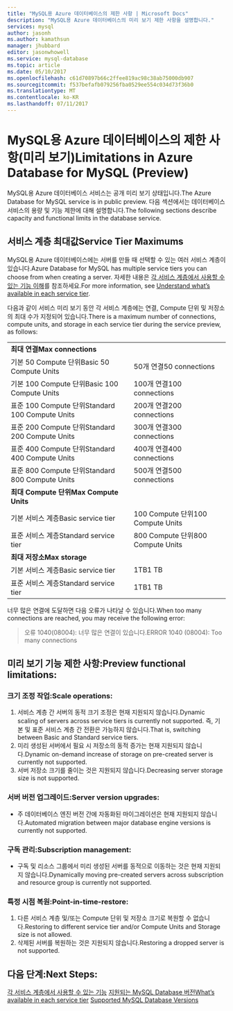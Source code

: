 ```yaml
---
title: "MySQL용 Azure 데이터베이스의 제한 사항 | Microsoft Docs"
description: "MySQL용 Azure 데이터베이스의 미리 보기 제한 사항을 설명합니다."
services: mysql
author: jasonh
ms.author: kamathsun
manager: jhubbard
editor: jasonwhowell
ms.service: mysql-database
ms.topic: article
ms.date: 05/10/2017
ms.openlocfilehash: c61d70897b66c2ffee819ac98c38ab75000db907
ms.sourcegitcommit: f537befafb079256fba0529ee554c034d73f36b0
ms.translationtype: MT
ms.contentlocale: ko-KR
ms.lasthandoff: 07/11/2017
---
```

# <a name="limitations-in-azure-database-for-mysql-preview"></a><span data-ttu-id="a79ef-103">MySQL용 Azure 데이터베이스의 제한 사항(미리 보기)</span><span class="sxs-lookup"><span data-stu-id="a79ef-103">Limitations in Azure Database for MySQL (Preview)</span></span>
<span data-ttu-id="a79ef-104">MySQL용 Azure 데이터베이스 서비스는 공개 미리 보기 상태입니다.</span><span class="sxs-lookup"><span data-stu-id="a79ef-104">The Azure Database for MySQL service is in public preview.</span></span> <span data-ttu-id="a79ef-105">다음 섹션에서는 데이터베이스 서비스의 용량 및 기능 제한에 대해 설명합니다.</span><span class="sxs-lookup"><span data-stu-id="a79ef-105">The following sections describe capacity and functional limits in the database service.</span></span>

## <a name="service-tier-maximums"></a><span data-ttu-id="a79ef-106">서비스 계층 최대값</span><span class="sxs-lookup"><span data-stu-id="a79ef-106">Service Tier Maximums</span></span>
<span data-ttu-id="a79ef-107">MySQL용 Azure 데이터베이스에는 서버를 만들 때 선택할 수 있는 여러 서비스 계층이 있습니다.</span><span class="sxs-lookup"><span data-stu-id="a79ef-107">Azure Database for MySQL has multiple service tiers you can choose from when creating a server.</span></span> <span data-ttu-id="a79ef-108">자세한 내용은 [각 서비스 계층에서 사용할 수 있는 기능 이해](concepts-service-tiers.md)를 참조하세요.</span><span class="sxs-lookup"><span data-stu-id="a79ef-108">For more information, see [Understand what’s available in each service tier](concepts-service-tiers.md).</span></span>  

<span data-ttu-id="a79ef-109">다음과 같이 서비스 미리 보기 동안 각 서비스 계층에는 연결, Compute 단위 및 저장소의 최대 수가 지정되어 있습니다.</span><span class="sxs-lookup"><span data-stu-id="a79ef-109">There is a maximum number of connections, compute units, and storage in each service tier during the service preview, as follows:</span></span> 

|                            |                   |
| :------------------------- | :---------------- |
| <span data-ttu-id="a79ef-110">**최대 연결**</span><span class="sxs-lookup"><span data-stu-id="a79ef-110">**Max connections**</span></span>        |                   |
| <span data-ttu-id="a79ef-111">기본 50 Compute 단위</span><span class="sxs-lookup"><span data-stu-id="a79ef-111">Basic 50 Compute Units</span></span>     | <span data-ttu-id="a79ef-112">50개 연결</span><span class="sxs-lookup"><span data-stu-id="a79ef-112">50 connections</span></span>    |
| <span data-ttu-id="a79ef-113">기본 100 Compute 단위</span><span class="sxs-lookup"><span data-stu-id="a79ef-113">Basic 100 Compute Units</span></span>    | <span data-ttu-id="a79ef-114">100개 연결</span><span class="sxs-lookup"><span data-stu-id="a79ef-114">100 connections</span></span>   |
| <span data-ttu-id="a79ef-115">표준 100 Compute 단위</span><span class="sxs-lookup"><span data-stu-id="a79ef-115">Standard 100 Compute Units</span></span> | <span data-ttu-id="a79ef-116">200개 연결</span><span class="sxs-lookup"><span data-stu-id="a79ef-116">200 connections</span></span>   |
| <span data-ttu-id="a79ef-117">표준 200 Compute 단위</span><span class="sxs-lookup"><span data-stu-id="a79ef-117">Standard 200 Compute Units</span></span> | <span data-ttu-id="a79ef-118">300개 연결</span><span class="sxs-lookup"><span data-stu-id="a79ef-118">300 connections</span></span>   |
| <span data-ttu-id="a79ef-119">표준 400 Compute 단위</span><span class="sxs-lookup"><span data-stu-id="a79ef-119">Standard 400 Compute Units</span></span> | <span data-ttu-id="a79ef-120">400개 연결</span><span class="sxs-lookup"><span data-stu-id="a79ef-120">400 connections</span></span>   |
| <span data-ttu-id="a79ef-121">표준 800 Compute 단위</span><span class="sxs-lookup"><span data-stu-id="a79ef-121">Standard 800 Compute Units</span></span> | <span data-ttu-id="a79ef-122">500개 연결</span><span class="sxs-lookup"><span data-stu-id="a79ef-122">500 connections</span></span>   |
| <span data-ttu-id="a79ef-123">**최대 Compute 단위**</span><span class="sxs-lookup"><span data-stu-id="a79ef-123">**Max Compute Units**</span></span>      |                   |
| <span data-ttu-id="a79ef-124">기본 서비스 계층</span><span class="sxs-lookup"><span data-stu-id="a79ef-124">Basic service tier</span></span>         | <span data-ttu-id="a79ef-125">100 Compute 단위</span><span class="sxs-lookup"><span data-stu-id="a79ef-125">100 Compute Units</span></span> |
| <span data-ttu-id="a79ef-126">표준 서비스 계층</span><span class="sxs-lookup"><span data-stu-id="a79ef-126">Standard service tier</span></span>      | <span data-ttu-id="a79ef-127">800 Compute 단위</span><span class="sxs-lookup"><span data-stu-id="a79ef-127">800 Compute Units</span></span> |
| <span data-ttu-id="a79ef-128">**최대 저장소**</span><span class="sxs-lookup"><span data-stu-id="a79ef-128">**Max storage**</span></span>            |                   |
| <span data-ttu-id="a79ef-129">기본 서비스 계층</span><span class="sxs-lookup"><span data-stu-id="a79ef-129">Basic service tier</span></span>         | <span data-ttu-id="a79ef-130">1TB</span><span class="sxs-lookup"><span data-stu-id="a79ef-130">1 TB</span></span>              |
| <span data-ttu-id="a79ef-131">표준 서비스 계층</span><span class="sxs-lookup"><span data-stu-id="a79ef-131">Standard service tier</span></span>      | <span data-ttu-id="a79ef-132">1TB</span><span class="sxs-lookup"><span data-stu-id="a79ef-132">1 TB</span></span>              |

<span data-ttu-id="a79ef-133">너무 많은 연결에 도달하면 다음 오류가 나타날 수 있습니다.</span><span class="sxs-lookup"><span data-stu-id="a79ef-133">When too many connections are reached, you may receive the following error:</span></span>
> <span data-ttu-id="a79ef-134">오류 1040(08004): 너무 많은 연결이 있습니다.</span><span class="sxs-lookup"><span data-stu-id="a79ef-134">ERROR 1040 (08004): Too many connections</span></span>

## <a name="preview-functional-limitations"></a><span data-ttu-id="a79ef-135">미리 보기 기능 제한 사항:</span><span class="sxs-lookup"><span data-stu-id="a79ef-135">Preview functional limitations:</span></span>
### <a name="scale-operations"></a><span data-ttu-id="a79ef-136">크기 조정 작업:</span><span class="sxs-lookup"><span data-stu-id="a79ef-136">Scale operations:</span></span>
1.  <span data-ttu-id="a79ef-137">서비스 계층 간 서버의 동적 크기 조정은 현재 지원되지 않습니다.</span><span class="sxs-lookup"><span data-stu-id="a79ef-137">Dynamic scaling of servers across service tiers is currently not supported.</span></span> <span data-ttu-id="a79ef-138">즉, 기본 및 표준 서비스 계층 간 전환은 가능하지 않습니다.</span><span class="sxs-lookup"><span data-stu-id="a79ef-138">That is, switching between Basic and Standard service tiers.</span></span>
2.  <span data-ttu-id="a79ef-139">미리 생성된 서버에서 필요 시 저장소의 동적 증가는 현재 지원되지 않습니다.</span><span class="sxs-lookup"><span data-stu-id="a79ef-139">Dynamic on-demand increase of storage on pre-created server is currently not supported.</span></span>
3.  <span data-ttu-id="a79ef-140">서버 저장소 크기를 줄이는 것은 지원되지 않습니다.</span><span class="sxs-lookup"><span data-stu-id="a79ef-140">Decreasing server storage size is not supported.</span></span>

### <a name="server-version-upgrades"></a><span data-ttu-id="a79ef-141">서버 버전 업그레이드:</span><span class="sxs-lookup"><span data-stu-id="a79ef-141">Server version upgrades:</span></span>
- <span data-ttu-id="a79ef-142">주 데이터베이스 엔진 버전 간에 자동화된 마이그레이션은 현재 지원되지 않습니다.</span><span class="sxs-lookup"><span data-stu-id="a79ef-142">Automated migration between major database engine versions is currently not supported.</span></span>

### <a name="subscription-management"></a><span data-ttu-id="a79ef-143">구독 관리:</span><span class="sxs-lookup"><span data-stu-id="a79ef-143">Subscription management:</span></span>
- <span data-ttu-id="a79ef-144">구독 및 리소스 그룹에서 미리 생성된 서버를 동적으로 이동하는 것은 현재 지원되지 않습니다.</span><span class="sxs-lookup"><span data-stu-id="a79ef-144">Dynamically moving pre-created servers across subscription and resource group is currently not supported.</span></span>

### <a name="point-in-time-restore"></a><span data-ttu-id="a79ef-145">특정 시점 복원:</span><span class="sxs-lookup"><span data-stu-id="a79ef-145">Point-in-time-restore:</span></span>
1.  <span data-ttu-id="a79ef-146">다른 서비스 계층 및/또는 Compute 단위 및 저장소 크기로 복원할 수 없습니다.</span><span class="sxs-lookup"><span data-stu-id="a79ef-146">Restoring to different service tier and/or Compute Units and Storage size is not allowed.</span></span>
2.  <span data-ttu-id="a79ef-147">삭제된 서버를 복원하는 것은 지원되지 않습니다.</span><span class="sxs-lookup"><span data-stu-id="a79ef-147">Restoring a dropped server is not supported.</span></span>

## <a name="next-steps"></a><span data-ttu-id="a79ef-148">다음 단계:</span><span class="sxs-lookup"><span data-stu-id="a79ef-148">Next Steps:</span></span>
<span data-ttu-id="a79ef-149">[각 서비스 계층에서 사용할 수 있는 기능](concepts-service-tiers.md)
[지원되는 MySQL Database 버전](concepts-supported-versions.md)</span><span class="sxs-lookup"><span data-stu-id="a79ef-149">[What’s available in each service tier](concepts-service-tiers.md)
[Supported MySQL Database Versions](concepts-supported-versions.md)</span></span>
